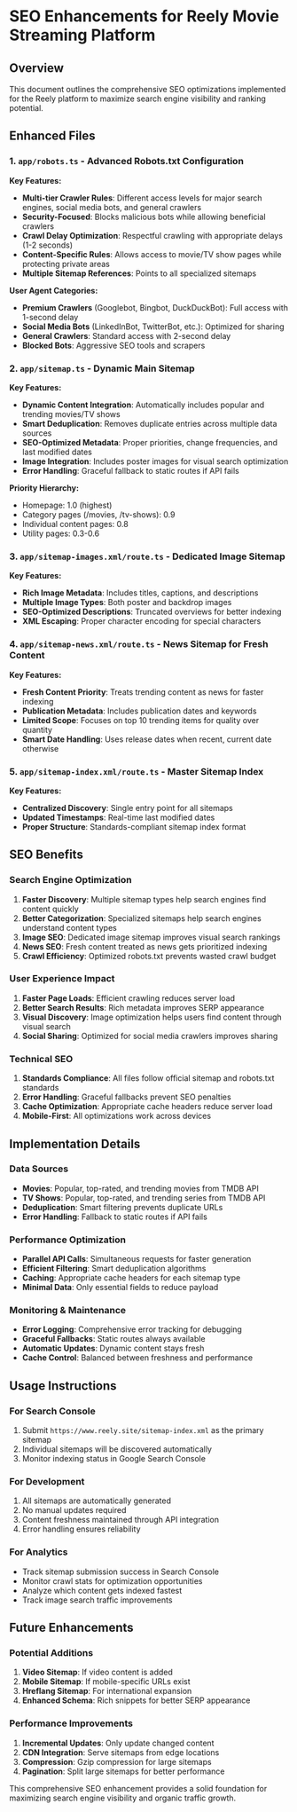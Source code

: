 # SEO Enhancements for Reely Movie Streaming Platform

## Overview
This document outlines the comprehensive SEO optimizations implemented for the Reely platform to maximize search engine visibility and ranking potential.

## Enhanced Files

### 1. `app/robots.ts` - Advanced Robots.txt Configuration

**Key Features:**
- **Multi-tier Crawler Rules**: Different access levels for major search engines, social media bots, and general crawlers
- **Security-Focused**: Blocks malicious bots while allowing beneficial crawlers
- **Crawl Delay Optimization**: Respectful crawling with appropriate delays (1-2 seconds)
- **Content-Specific Rules**: Allows access to movie/TV show pages while protecting private areas
- **Multiple Sitemap References**: Points to all specialized sitemaps

**User Agent Categories:**
- **Premium Crawlers** (Googlebot, Bingbot, DuckDuckBot): Full access with 1-second delay
- **Social Media Bots** (LinkedInBot, TwitterBot, etc.): Optimized for sharing
- **General Crawlers**: Standard access with 2-second delay
- **Blocked Bots**: Aggressive SEO tools and scrapers

### 2. `app/sitemap.ts` - Dynamic Main Sitemap

**Key Features:**
- **Dynamic Content Integration**: Automatically includes popular and trending movies/TV shows
- **Smart Deduplication**: Removes duplicate entries across multiple data sources
- **SEO-Optimized Metadata**: Proper priorities, change frequencies, and last modified dates
- **Image Integration**: Includes poster images for visual search optimization
- **Error Handling**: Graceful fallback to static routes if API fails

**Priority Hierarchy:**
- Homepage: 1.0 (highest)
- Category pages (/movies, /tv-shows): 0.9
- Individual content pages: 0.8
- Utility pages: 0.3-0.6

### 3. `app/sitemap-images.xml/route.ts` - Dedicated Image Sitemap

**Key Features:**
- **Rich Image Metadata**: Includes titles, captions, and descriptions
- **Multiple Image Types**: Both poster and backdrop images
- **SEO-Optimized Descriptions**: Truncated overviews for better indexing
- **XML Escaping**: Proper character encoding for special characters

### 4. `app/sitemap-news.xml/route.ts` - News Sitemap for Fresh Content

**Key Features:**
- **Fresh Content Priority**: Treats trending content as news for faster indexing
- **Publication Metadata**: Includes publication dates and keywords
- **Limited Scope**: Focuses on top 10 trending items for quality over quantity
- **Smart Date Handling**: Uses release dates when recent, current date otherwise

### 5. `app/sitemap-index.xml/route.ts` - Master Sitemap Index

**Key Features:**
- **Centralized Discovery**: Single entry point for all sitemaps
- **Updated Timestamps**: Real-time last modified dates
- **Proper Structure**: Standards-compliant sitemap index format

## SEO Benefits

### Search Engine Optimization
1. **Faster Discovery**: Multiple sitemap types help search engines find content quickly
2. **Better Categorization**: Specialized sitemaps help search engines understand content types
3. **Image SEO**: Dedicated image sitemap improves visual search rankings
4. **News SEO**: Fresh content treated as news gets prioritized indexing
5. **Crawl Efficiency**: Optimized robots.txt prevents wasted crawl budget

### User Experience Impact
1. **Faster Page Loads**: Efficient crawling reduces server load
2. **Better Search Results**: Rich metadata improves SERP appearance
3. **Visual Discovery**: Image optimization helps users find content through visual search
4. **Social Sharing**: Optimized for social media crawlers improves sharing

### Technical SEO
1. **Standards Compliance**: All files follow official sitemap and robots.txt standards
2. **Error Handling**: Graceful fallbacks prevent SEO penalties
3. **Cache Optimization**: Appropriate cache headers reduce server load
4. **Mobile-First**: All optimizations work across devices

## Implementation Details

### Data Sources
- **Movies**: Popular, top-rated, and trending movies from TMDB API
- **TV Shows**: Popular, top-rated, and trending series from TMDB API
- **Deduplication**: Smart filtering prevents duplicate URLs
- **Error Handling**: Fallback to static routes if API fails

### Performance Optimization
- **Parallel API Calls**: Simultaneous requests for faster generation
- **Efficient Filtering**: Smart deduplication algorithms
- **Caching**: Appropriate cache headers for each sitemap type
- **Minimal Data**: Only essential fields to reduce payload

### Monitoring & Maintenance
- **Error Logging**: Comprehensive error tracking for debugging
- **Graceful Fallbacks**: Static routes always available
- **Automatic Updates**: Dynamic content stays fresh
- **Cache Control**: Balanced between freshness and performance

## Usage Instructions

### For Search Console
1. Submit `https://www.reely.site/sitemap-index.xml` as the primary sitemap
2. Individual sitemaps will be discovered automatically
3. Monitor indexing status in Google Search Console

### For Development
1. All sitemaps are automatically generated
2. No manual updates required
3. Content freshness maintained through API integration
4. Error handling ensures reliability

### For Analytics
- Track sitemap submission success in Search Console
- Monitor crawl stats for optimization opportunities
- Analyze which content gets indexed fastest
- Track image search traffic improvements

## Future Enhancements

### Potential Additions
1. **Video Sitemap**: If video content is added
2. **Mobile Sitemap**: If mobile-specific URLs exist
3. **Hreflang Sitemap**: For international expansion
4. **Enhanced Schema**: Rich snippets for better SERP appearance

### Performance Improvements
1. **Incremental Updates**: Only update changed content
2. **CDN Integration**: Serve sitemaps from edge locations
3. **Compression**: Gzip compression for large sitemaps
4. **Pagination**: Split large sitemaps for better performance

This comprehensive SEO enhancement provides a solid foundation for maximizing search engine visibility and organic traffic growth. 